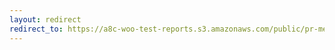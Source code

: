 ```yaml
---
layout: redirect
redirect_to: https://a8c-woo-test-reports.s3.amazonaws.com/public/pr-merge/44870/e2e/index.html
---
```

